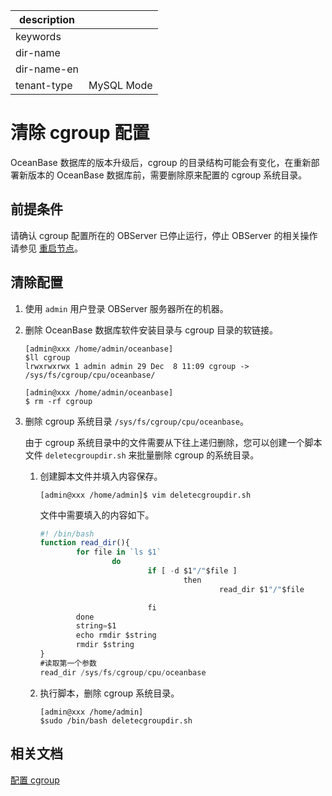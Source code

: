 |description||
|---|---|
|keywords||
|dir-name||
|dir-name-en||
|tenant-type|MySQL Mode|

# 清除 cgroup 配置

OceanBase 数据库的版本升级后，cgroup 的目录结构可能会有变化，在重新部署新版本的 OceanBase 数据库前，需要删除原来配置的 cgroup 系统目录。

## 前提条件

请确认 cgroup 配置所在的 OBServer 已停止运行，停止 OBServer 的相关操作请参见 [重启节点](../../../../100.cluster-management/300.common-cluster-operations/300.restart-a-node.md)。

## 清除配置

1. 使用 `admin` 用户登录 OBServer 服务器所在的机器。

2. 删除 OceanBase 数据库软件安装目录与 cgroup 目录的软链接。

   ```shell
   [admin@xxx /home/admin/oceanbase]
   $ll cgroup
   lrwxrwxrwx 1 admin admin 29 Dec  8 11:09 cgroup -> /sys/fs/cgroup/cpu/oceanbase/

   [admin@xxx /home/admin/oceanbase]
   $ rm -rf cgroup
   ```

3. 删除 cgroup 系统目录 `/sys/fs/cgroup/cpu/oceanbase`。

   由于 cgroup 系统目录中的文件需要从下往上递归删除，您可以创建一个脚本文件 `deletecgroupdir.sh` 来批量删除 cgroup 的系统目录。

   1. 创建脚本文件并填入内容保存。

      ```shell
      [admin@xxx /home/admin]$ vim deletecgroupdir.sh
      ```

      文件中需要填入的内容如下。

      ```JavaScript
      #! /bin/bash
      function read_dir(){
              for file in `ls $1`
                      do
                              if [ -d $1"/"$file ]
                                      then
                                              read_dir $1"/"$file

                              fi
              done
              string=$1
              echo rmdir $string
              rmdir $string
      }
      #读取第一个参数
      read_dir /sys/fs/cgroup/cpu/oceanbase
      ```

   2. 执行脚本，删除 cgroup 系统目录。
  
      ```shell
      [admin@xxx /home/admin]
      $sudo /bin/bash deletecgroupdir.sh
      ```

## 相关文档

[配置 cgroup](../300.resource-isolation-of-mysql-mode/100.config-cgroups-of-enterprise-of-mysql.md)
